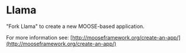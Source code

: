 Llama
=====

"Fork Llama" to create a new MOOSE-based application.

For more information see: [http://mooseframework.org/create-an-app/](http://mooseframework.org/create-an-app/)

